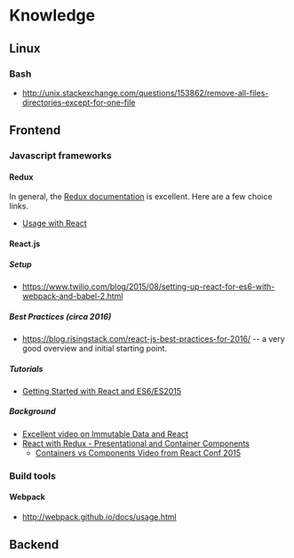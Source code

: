 # Knowledge

## Linux
### Bash
- http://unix.stackexchange.com/questions/153862/remove-all-files-directories-except-for-one-file


## Frontend

### Javascript frameworks

#### Redux
In general, the [Redux documentation](http://redux.js.org/) is excellent. Here are a few choice links.
- [Usage with React](http://redux.js.org/docs/basics/UsageWithReact.html)

#### React.js
##### Setup
- https://www.twilio.com/blog/2015/08/setting-up-react-for-es6-with-webpack-and-babel-2.html

##### Best Practices (circa 2016)
- https://blog.risingstack.com/react-js-best-practices-for-2016/ -- a very good overview and initial starting point.

##### Tutorials
- [Getting Started with React and ES6/ES2015](https://blog.risingstack.com/the-react-way-getting-started-tutorial/)

##### Background
- [Excellent video on Immutable Data and React](https://www.youtube.com/watch?v=I7IdS-PbEgI)
- [React with Redux - Presentational and Container Components](https://medium.com/@dan_abramov/smart-and-dumb-components-7ca2f9a7c7d0#.nmbdhjyev)
  - [Containers vs Components Video from React Conf 2015](https://www.youtube.com/watch?v=KYzlpRvWZ6c&t=1351)

### Build tools

#### Webpack
- http://webpack.github.io/docs/usage.html

## Backend
